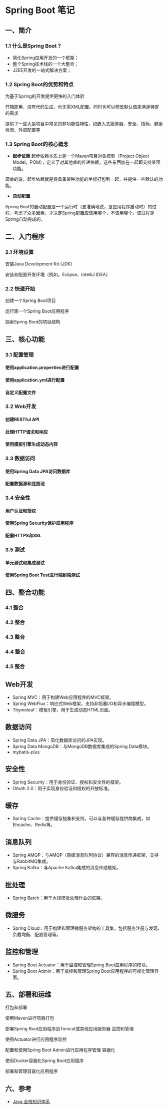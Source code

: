 # Spring Boot 笔记

## 一、简介

### 1.1 什么是Spring Boot？

- 简化Spring应用开发的一个框架；
- 整个Spring技术栈的一个大整合；
- J2EE开发的一站式解决方案；

### 1.2 Spring Boot的优势和特点

为基于Spring的开发提供更快的入门体验

开箱即用，没有代码生成，也无需XML配置。同时也可以修改默认值来满足特定的需求

提供了一些大型项目中常见的非功能性特性，如嵌入式服务器、安全、指标，健康检测、外部配置等



### 1.3 Spring Boot的核心概念

- **起步依赖** 起步依赖本质上是一个Maven项目对象模型（Project Object Model，POM），定义了对其他库的传递依赖，这些东西加在一起即支持某项功能。

简单的说，起步依赖就是将具备某种功能的坐标打包到一起，并提供一些默认的功能。

- **自动配置**

Spring Boot的自动配置是一个运行时（更准确地说，是应用程序启动时）的过程，考虑了众多因素，才决定Spring配置应该用哪个，不该用哪个。该过程是Spring自动完成的。

## 二、入门程序

### 2.1 环境设置

安装Java Development Kit (JDK)

安装和配置开发环境（例如，Eclipse、IntelliJ IDEA）

### 2.2 快速开始

创建一个Spring Boot项目

运行第一个Spring Boot应用程序

探索Spring Boot的项目结构

## 三、核心功能

### 3.1 配置管理

#### 使用application.properties进行配置

#### 使用application.yml进行配置

#### 自定义配置文件



### 3.2 Web开发

#### 创建RESTful API

#### 处理HTTP请求和响应

#### 使用模板引擎生成动态内容



### 3.3 数据访问

#### 使用Spring Data JPA访问数据库

#### 配置数据源和连接池



### 3.4 安全性

#### 用户认证和授权

#### 使用Spring Security保护应用程序

#### 配置HTTPS和SSL



### 3.5 测试

#### 单元测试和集成测试

#### 使用Spring Boot Test进行端到端测试

## 四、整合功能



### 4.1 整合

### 4.2 整合

### 4.3 整合

### 4.4 整合

### 4.5 整合



## Web开发

- Spring MVC：用于构建Web应用程序的MVC框架。
- Spring WebFlux：响应式Web框架，支持非阻塞I/O和异步编程模型。
- Thymeleaf：模板引擎，用于生成动态HTML页面。

## 数据访问

- Spring Data JPA：简化数据库访问的JPA实现。
- Spring Data MongoDB：与MongoDB数据库集成的Spring Data模块。
- mybatis-plus

## 安全性

- Spring Security：用于身份验证、授权和安全性的框架。
- OAuth 2.0：用于实现身份验证和授权的开放标准。

## 缓存

- Spring Cache：提供缓存抽象和支持，可以与各种缓存提供商集成，如Ehcache、Redis等。

## 消息队列

- Spring AMQP：与AMQP（高级消息队列协议）兼容的消息传递框架，支持与RabbitMQ集成。
- Spring Kafka：与Apache Kafka集成的消息传递框架。

## 批处理

- Spring Batch：用于大规模批处理作业的框架。

## 微服务

- Spring Cloud：用于构建和管理微服务架构的工具集，包括服务注册与发现、负载均衡、配置管理等。

## 监控和管理

- Spring Boot Actuator：用于监控和管理Spring Boot应用程序的模块。
- Spring Boot Admin：用于监控和管理Spring Boot应用程序的可视化管理界面。





## 五、部署和运维

打包和部署

使用Maven进行项目打包

部署Spring Boot应用程序到Tomcat或其他应用服务器
监控和管理

使用Actuator进行应用程序监控

配置和使用Spring Boot Admin进行应用程序管理
容器化

使用Docker容器化Spring Boot应用程序

部署和管理容器化应用程序

## 六、参考

- [Java 全栈知识体系](https://pdai.tech/)